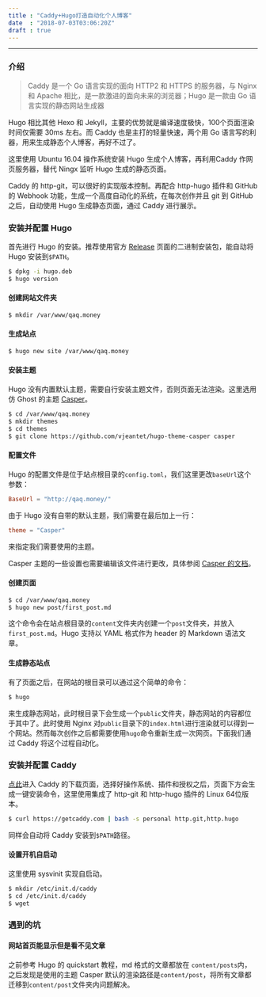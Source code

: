 ```yaml
---
title : "Caddy+Hugo打造自动化个人博客"
date  : "2018-07-03T03:06:20Z"
draft : true
---
```


---

### 介绍
> Caddy 是一个 Go 语言实现的面向 HTTP2 和 HTTPS 的服务器，与 Nginx 和 Apache 相比，是一款激进的面向未来的浏览器；Hugo 是一款由 Go 语言实现的静态网站生成器

Hugo 相比其他 Hexo 和 Jekyll，主要的优势就是编译速度极快，100个页面渲染时间仅需要 30ms 左右。而 Caddy 也是主打的轻量快速，两个用 Go 语言写的利器，用来生成静态个人博客，再好不过了。

这里使用 Ubuntu 16.04 操作系统安装 Hugo 生成个人博客，再利用Caddy 作网页服务器，替代 Ningx 监听 Hugo 生成的静态页面。

Caddy 的 http-git，可以很好的实现版本控制。再配合 http-hugo 插件和 GitHub 的 Webhook 功能，生成一个高度自动化的系统，在每次创作并且 git 到 GitHub 之后，自动使用 Hugo 生成静态页面，通过 Caddy 进行展示。

### 安装并配置 Hugo
首先进行 Hugo 的安装。推荐使用官方 [Release](https://github.com/gohugoio/hugo/releases) 页面的二进制安装包，能自动将 Hugo 安装到`$PATH`。

```bash
$ dpkg -i hugo.deb
$ hugo version
```

#### 创建网站文件夹

```bash
$ mkdir /var/www/qaq.money
```

#### 生成站点

```bash
$ hugo new site /var/www/qaq.money
```

#### 安装主题

Hugo 没有内置默认主题，需要自行安装主题文件，否则页面无法渲染。这里选用仿 Ghost 的主题 [Casper](https://github.com/vjeantet/hugo-theme-casper)。

```bash
$ cd /var/www/qaq.money
$ mkdir themes
$ cd themes
$ git clone https://github.com/vjeantet/hugo-theme-casper casper
```

#### 配置文件

Hugo 的配置文件是位于站点根目录的`config.toml`，我们这里更改`baseUrl`这个参数：

```toml
BaseUrl = "http://qaq.money/"
```

由于 Hugo 没有自带的默认主题，我们需要在最后加上一行：

```toml
theme = "Casper"
```

来指定我们需要使用的主题。

Casper 主题的一些设置也需要编辑该文件进行更改，具体参阅 [Casper 的文档](https://github.com/vjeantet/hugo-theme-casper)。

#### 创建页面

```bash
$ cd /var/www/qaq.money
$ hugo new post/first_post.md
```

这个命令会在站点根目录的`content`文件夹内创建一个`post`文件夹，并放入`first_post.md`。Hugo 支持以 YAML 格式作为 header 的 Markdown 语法文章。

#### 生成静态站点

有了页面之后，在网站的根目录可以通过这个简单的命令：

```bash
$ hugo
```

来生成静态网站，此时根目录下会生成一个`public`文件夹，静态网站的内容都位于其中了。此时使用 Nginx 对`public`目录下的`index.html`进行渲染就可以得到一个网站。然而每次创作之后都需要使用`hugo`命令重新生成一次网页。下面我们通过 Caddy 将这个过程自动化。



### 安装并配置 Caddy

[点此](https://caddyserver.com/download)进入 Caddy 的下载页面，选择好操作系统、插件和授权之后，页面下方会生成一键安装命令，这里使用集成了 http-git 和 http-hugo 插件的 Linux 64位版本。

```bash
$ curl https://getcaddy.com | bash -s personal http.git,http.hugo
```

同样会自动将 Caddy 安装到`$PATH`路径。

#### 设置开机自启动

这里使用 sysvinit 实现自启动。

```bash
$ mkdir /etc/init.d/caddy
$ cd /etc/init.d/caddy
$ wget 
```











### 遇到的坑

#### 网站首页能显示但是看不见文章

之前参考 Hugo 的 quickstart 教程，md 格式的文章都放在 `content/posts`内，之后发现是使用的主题 Casper 默认的渲染路径是`content/post`，将所有文章都迁移到`content/post`文件夹内问题解决。